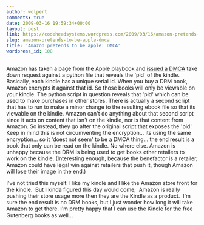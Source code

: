 ```yaml
---
author: wolpert
comments: true
date: 2009-03-16 19:59:34+00:00
layout: post
link: https://codeheadsystems.wordpress.com/2009/03/16/amazon-pretends-to-be-apple-dmca/
slug: amazon-pretends-to-be-apple-dmca
title: 'Amazon pretends to be apple: DMCA'
wordpress_id: 108
---
```


Amazon has taken a page from the Apple playbook and [issued a DMCA](http://www.mobileread.com/forums/showthread.php?t=41929) take down request against a python file that reveals the 'pid' of the kindle. Basically, each kindle has a unique serial id. When you buy a DRM book, Amazon encrypts it against that id. So those books will only be viewable on your kindle. The python script in question reveals that 'pid' which can be used to make purchases in other stores. There is actually a second script that has to run to make a minor change to the resulting ebook file so that its viewable on the kindle. Amazon can't do anything about that second script since it acts on content that isn't on the kindle, nor is that content from Amazon. So instead, they go after the original script that exposes the 'pid'. Keep in mind this is not circumventing the encryption... its using the same encryption... so it 'doest not seem' to be a DMCA thing... the end result is a book that only can be read on the kindle. No where else. Amazon is unhappy because the DRM is being used to get books other retailers to work on the kindle. (Interesting enough, because the benefactor is a retailer, Amazon could have legal win against retailers that push it, though Amazon will lose their image in the end.)

I've not tried this myself. I like my kindle and I like the Amazon store front for the kindle.  But I kinda figured this day would come;  Amazon is really pushing their store usage more then they are the Kindle as a product.  I'm sure the end result is no DRM books, but I just wonder how long it will take Amazon to get there. I'm pretty happy that I can use the Kindle for the free Gutenberg books as well...

